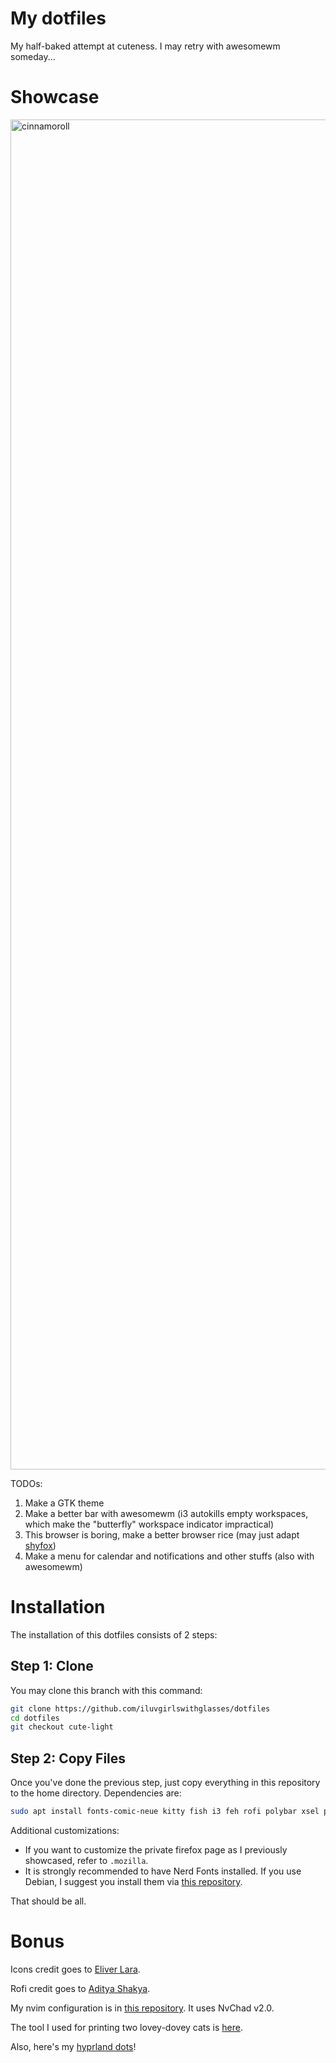 
# My dotfiles

My half-baked attempt at cuteness. I may retry with awesomewm someday...

# Showcase

<img width="1920" height="2160" alt="cinnamoroll" src="https://github.com/user-attachments/assets/54f6d9b0-08d8-40c7-a58f-ff9f087ef74a" />

TODOs:
1. Make a GTK theme
2. Make a better bar with awesomewm (i3 autokills empty workspaces, which make the "butterfly" workspace indicator impractical)
3. This browser is boring, make a better browser rice (may just adapt [shyfox](https://github.com/iluvgirlswithglasses/shyfox))
4. Make a menu for calendar and notifications and other stuffs (also with awesomewm)

# Installation

The installation of this dotfiles consists of 2 steps:

## Step 1: Clone

You may clone this branch with this command:

```sh
git clone https://github.com/iluvgirlswithglasses/dotfiles
cd dotfiles
git checkout cute-light
```

## Step 2: Copy Files

Once you've done the previous step, just copy everything in this repository to the home directory. Dependencies are:

```sh
sudo apt install fonts-comic-neue kitty fish i3 feh rofi polybar xsel picom gtk3-nocsd flameshot pipewire playerctl
```

Additional customizations:

- If you want to customize the private firefox page as I previously showcased, refer to `.mozilla`.
- It is strongly recommended to have Nerd Fonts installed. If you use Debian, I suggest you install them via [this repository](https://github.com/ryanoasis/nerd-fonts).

That should be all.

# Bonus

Icons credit goes to [Eliver Lara](https://github.com/EliverLara/candy-icons).

Rofi credit goes to [Aditya Shakya](https://github.com/adi1090x/rofi).

My nvim configuration is in [this repository](https://github.com/iluvgirlswithglasses/nvim). It uses NvChad v2.0.

The tool I used for printing two lovey-dovey cats is [here](https://github.com/iluvgirlswithglasses/terminal-tools).

Also, here's my [hyprland dots](https://github.com/iluvgirlswithglasses/dots-hyprland)!

